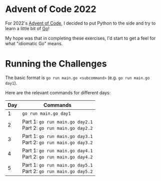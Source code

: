 # Advent of Code 2022

For 2022's [Advent of Code](https://adventofcode.com/2022/), I decided to put
Python to the side and try to learn a little bit of [Go](https://go.dev/)!

My hope was that in completing these exercises, I'd start to get a feel for
what "idiomatic Go" means.

# Running the Challenges

The basic format is `go run main.go <subcommand>` (e.g. `go run main.go day1`).

Here are the relevant commands for different days:

| Day | Commands                                                           |
|-----|--------------------------------------------------------------------|
| 1   | `go run main.go day1`                                              |
| 2   | Part 1: `go run main.go day2.1`<br>Part 2: `go run main.go day2.2` |
| 3   | Part 1: `go run main.go day3.1`<br>Part 2: `go run main.go day3.2` |
| 4   | Part 1: `go run main.go day4.1`<br>Part 2: `go run main.go day4.2` |
| 5   | Part 1: `go run main.go day5.1`<br>Part 2: `go run main.go day5.2` |
